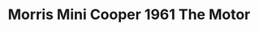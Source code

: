 ---
    title: Morris Mini Cooper 1961 The Motor
    slug: Morris-Mini-Cooper-1961-The-Motor
    description:
    code: Morris-Mini-Cooper-1961-The-Motor
    image: https://cmdiy-archive.s3.us-east-1.amazonaws.com/adverts/images/Morris+Mini+Cooper+1961+The+Motor.jpeg
    download: https://cmdiy-archive.s3.us-east-1.amazonaws.com/adverts/documents/Morris+Mini+Cooper+1961+The+Motor.pdf
---